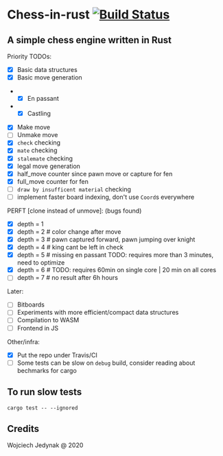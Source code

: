 # Chess-in-rust [![Build Status](https://travis-ci.org/wjzz/chess-in-rust.svg?branch=master)](https://travis-ci.org/wjzz/chess-in-rust)

## A simple chess engine written in Rust

Priority TODOs:

- [x] Basic data structures
- [x] Basic move generation
- - [x] En passant
- - [x] Castling
- [x] Make move
- [ ] Unmake move
- [x] `check` checking
- [x] `mate` checking
- [x] `stalemate` checking
- [x] legal move generation
- [x] half_move counter since pawn move or capture for fen
- [x] full_move counter for fen
- [ ] `draw by insufficent material` checking
- [ ] implement faster board indexing, don't use `Coord`s everywhere

PERFT [clone instead of unmove]: (bugs found)
- [x] depth = 1
- [x] depth = 2    # color change after move
- [x] depth = 3    # pawn captured forward, pawn jumping over knight
- [x] depth = 4    # king cant be left in check
- [x] depth = 5    # missing en passant    TODO: requires more than 3 minutes, need to optimize
- [x] depth = 6    # TODO: requires 60min on single core | 20 min on all cores
- [ ] depth = 7    # no result after 6h hours

Later:
- [ ] Bitboards
- [ ] Experiments with more efficient/compact data structures
- [ ] Compilation to WASM
- [ ] Frontend in JS

Other/infra:
- [x] Put the repo under Travis/CI
- [ ] Some tests can be slow on `debug` build, consider reading about bechmarks for cargo

## To run slow tests

`cargo test -- --ignored`

## Credits

Wojciech Jedynak @ 2020
